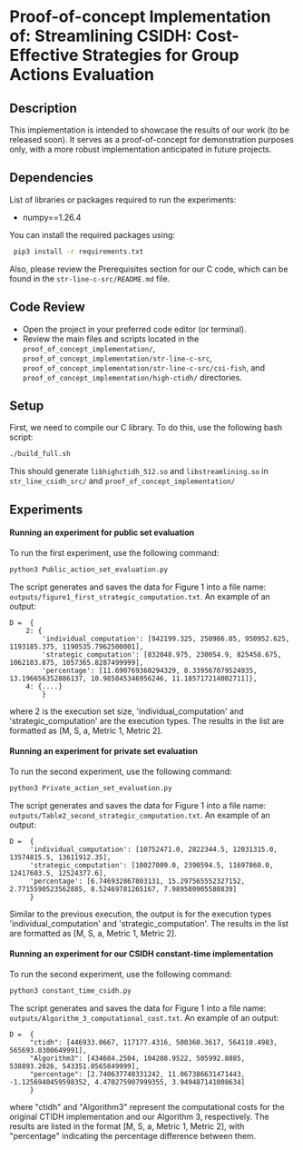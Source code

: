 #  Proof-of-concept Implementation of: Streamlining CSIDH: Cost-Effective Strategies for Group Actions Evaluation


## Description
This implementation is intended to showcase the results of our work (to be released soon). It serves as a proof-of-concept for demonstration purposes only, with a more robust implementation anticipated in future projects.



## Dependencies
List of libraries or packages required to run the experiments:
- numpy==1.26.4

You can install the required packages using:
```bash
 pip3 install -r requirements.txt 
```

Also, please review the Prerequisites section for our C code, which can be found in the `str-line-c-src/README.md` file.

## Code Review
- Open the project in your preferred code editor (or terminal).
- Review the main files and scripts located in the `proof_of_concept_implementation/`, `proof_of_concept_implementation/str-line-c-src`, `proof_of_concept_implementation/str-line-c-src/csi-fish`, and `proof_of_concept_implementation/high-ctidh/` directories.
 

## Setup
First, we need to compile our C library. To do this, use the following bash script:
```bash
./build_full.sh
```
This should generate `libhighctidh_512.so` and `libstreamlining.so` in `str_line_csidh_src/` and `proof_of_concept_implementation/`

## Experiments

#### Running an experiment for public set evaluation
To run the first experiment, use the following command:
```bash
python3 Public_action_set_evaluation.py
```

The script generates and saves the data for Figure 1 into a file name: `outputs/figure1_first_strategic_computation.txt`. An example of an output:

```
D =  {
    2: {
        'individual_computation': [942199.325, 250986.05, 950952.625, 1193185.375, 1190535.7962500001], 
        'strategic_computation': [832048.975, 230054.9, 825458.675, 1062103.875, 1057365.8287499999], 
        'percentage': [11.690769360294329, 8.339567079524935, 13.196656352886137, 10.985845346956246, 11.185717214002711]},
    4: {....}
        }
```

where 2 is the execution set size, 'individual_computation' and 'strategic_computation' are the execution types. The results in the list are formatted as [M, S, a, Metric 1, Metric 2].


#### Running an experiment for private set evaluation
To run the second experiment, use the following command:
```bash
python3 Private_action_set_evaluation.py 
```
The script generates and saves the data for Figure 1 into a file name: `outputs/Table2_second_strategic_computation.txt`. An example of an output:

```
D =  {
     'individual_computation': [10752471.0, 2822344.5, 12031315.0, 13574815.5, 13611912.35], 
     'strategic_computation': [10027009.0, 2390594.5, 11697860.0, 12417603.5, 12524377.6], 
     'percentage': [6.746932867803131, 15.297565552327152, 2.7715590523562885, 8.52469781265167, 7.989580905580839]
     }
```

Similar to the previous execution, the output is for the execution types 'individual_computation' and 'strategic_computation'. The results in the list are formatted as [M, S, a, Metric 1, Metric 2].

#### Running an experiment for our CSIDH constant-time implementation
To run the second experiment, use the following command:
```bash
python3 constant_time_csidh.py
```
The script generates and saves the data for Figure 1 into a file name: `outputs/Algorithm_3_computational_cost.txt`. An example of an output:

```
D =  {
     "ctidh": [446933.0667, 117177.4316, 500360.3617, 564110.4983, 565693.0300649991], 
     "Algorithm3": [434684.2504, 104208.9522, 505992.8885, 538893.2026, 543351.0565849999], 
     "percentage": [2.740637740331242, 11.067386631471443, -1.1256940459598352, 4.470275907999355, 3.949487141008634]
     }
```
 
where "ctidh" and "Algorithm3" represent the computational costs for the original CTIDH implementation and our Algorithm 3, respectively. The results are listed in the format [M, S, a, Metric 1, Metric 2], with "percentage" indicating the percentage difference between them.
